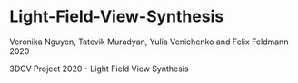 # Light-Field-View-Synthesis
Veronika Nguyen, Tatevik Muradyan, Yulia Venichenko and Felix Feldmann 2020

3DCV Project 2020 - Light Field View Synthesis
